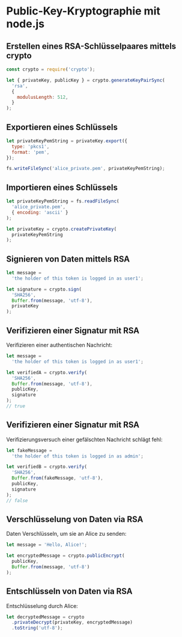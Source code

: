 # Public-Key-Kryptographie mit node.js

## Erstellen eines RSA-Schlüsselpaares mittels crypto

```js
const crypto = require('crypto');

let { privateKey, publicKey } = crypto.generateKeyPairSync(
  'rsa',
  {
    modulusLength: 512,
  }
);
```

## Exportieren eines Schlüssels

```js
let privateKeyPemString = privateKey.export({
  type: 'pkcs1',
  format: 'pem',
});

fs.writeFileSync('alice_private.pem', privateKeyPemString);
```

## Importieren eines Schlüssels

```js
let privateKeyPemString = fs.readFileSync(
  'alice_private.pem',
  { encoding: 'ascii' }
);

let privateKey = crypto.createPrivateKey(
  privateKeyPemString
);
```

## Signieren von Daten mittels RSA

```js
let message =
  'the holder of this token is logged in as user1';

let signature = crypto.sign(
  'SHA256',
  Buffer.from(message, 'utf-8'),
  privateKey
);
```

## Verifizieren einer Signatur mit RSA

Verifizieren einer authentischen Nachricht:

```js
let message =
  'the holder of this token is logged in as user1';

let verifiedA = crypto.verify(
  'SHA256',
  Buffer.from(message, 'utf-8'),
  publicKey,
  signature
);
// true
```

## Verifizieren einer Signatur mit RSA

Verifizierungsversuch einer gefälschten Nachricht schlägt fehl:

```js
let fakeMessage =
  'the holder of this token is logged in as admin';

let verifiedB = crypto.verify(
  'SHA256',
  Buffer.from(fakeMessage, 'utf-8'),
  publicKey,
  signature
);
// false
```

## Verschlüsselung von Daten via RSA

Daten Verschlüsseln, um sie an Alice zu senden:

```js
let message = 'Hello, Alice!';

let encryptedMessage = crypto.publicEncrypt(
  publicKey,
  Buffer.from(message, 'utf-8')
);
```

## Entschlüsseln von Daten via RSA

Entschlüsselung durch Alice:

```js
let decryptedMessage = crypto
  .privateDecrypt(privateKey, encryptedMessage)
  .toString('utf-8');
```

